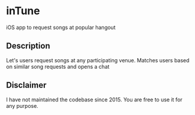 # inTune

iOS app to request songs at popular hangout

## Description

Let's users request songs at any participating venue. Matches users based on similar song requests and opens a chat

## Disclaimer

I have not maintained the codebase since 2015. You are free to use it for any purpose. 

